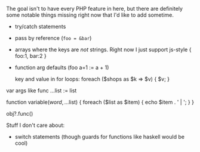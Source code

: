 The goal isn't to have every PHP feature in here, but there are definitely some notable things missing right now that I'd like to add sometime.

- try/catch statements
- pass by reference (`foo = &bar`)
- arrays where the keys are *not* strings. Right now I just support js-style { foo:1, bar:2 }
- function arg defaults (foo a=1 := a + 1)

    key and value in for loops:
    foreach ($shops as $k => $v) {
        $v;
    }

var args like
func ...list := list

function variable($word, ...$list) {
    foreach ($list as $item) {
        echo $item . ' | ';
    }
}

obj?.func()

Stuff I don't care about:
- switch statements (though guards for functions like haskell would be cool)
